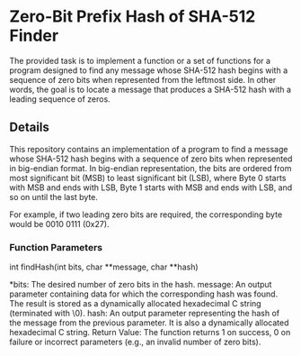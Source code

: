 #  Zero-Bit Prefix Hash of SHA-512 Finder
The provided task is to implement a function or a set of functions for a program designed to find any message whose SHA-512 hash begins with a sequence of zero bits when represented from the leftmost side. In other words, the goal is to locate a message that produces a SHA-512 hash with a leading sequence of zeros.

## Details

This repository contains an implementation of a program to find a message whose SHA-512 hash begins with a sequence of zero bits when represented in big-endian format. In big-endian representation, the bits are ordered from most significant bit (MSB) to least significant bit (LSB), where Byte 0 starts with MSB and ends with LSB, Byte 1 starts with MSB and ends with LSB, and so on until the last byte.

For example, if two leading zero bits are required, the corresponding byte would be 0010 0111 (0x27).

### Function Parameters

int findHash(int bits, char **message, char **hash)

*bits: The desired number of zero bits in the hash.
message: An output parameter containing data for which the corresponding hash was found. The result is stored as a dynamically allocated hexadecimal C string (terminated with \0).
hash: An output parameter representing the hash of the message from the previous parameter. It is also a dynamically allocated hexadecimal C string.
Return Value: The function returns 1 on success, 0 on failure or incorrect parameters (e.g., an invalid number of zero bits).
